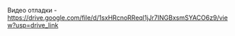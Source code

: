 Видео отладки - https://drive.google.com/file/d/1sxHRcnoRReql1jJr7INGBxsmSYACO6z9/view?usp=drive_link
